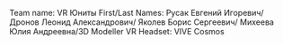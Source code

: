 Team name: VR Юниты
First/Last Names:
Русак Евгений Игоревич/
Дронов Леонид Александрович/
Яколев Борис Сергеевич/
Михеева Юлия Андреевна/3D Modeller
VR Headset:
VIVE Cosmos
